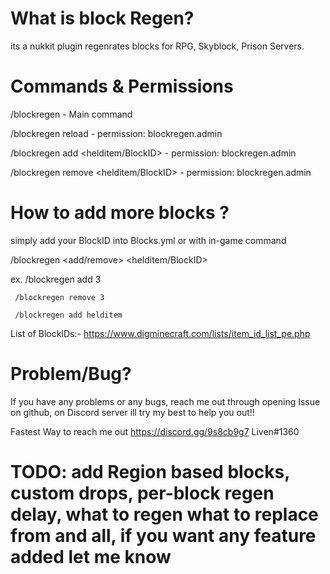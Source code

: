 # What is block Regen?

its a nukkit plugin regenrates blocks for RPG, Skyblock, Prison Servers.

# Commands & Permissions



/blockregen - Main command

/blockregen reload - permission: blockregen.admin

/blockregen add <helditem/BlockID> - permission: blockregen.admin

/blockregen remove <helditem/BlockID> - permission: blockregen.admin





# How to add more blocks ?



simply add your BlockID into Blocks.yml or with in-game command

/blockregen <add/remove> <helditem/BlockID>



ex. /blockregen add 3

     /blockregen remove 3

     /blockregen add helditem





List of BlockIDs:- https://www.digminecraft.com/lists/item_id_list_pe.php

# Problem/Bug?

If you have any problems or any bugs, reach me out through opening Issue on github, on Discord server ill try my best to help you out!!



Fastest Way to reach me out
https://discord.gg/9s8cb9g7
Liven#1360



# TODO: add Region based blocks, custom drops, per-block regen delay, what to regen what to replace from and all, if you want any feature added let me know
